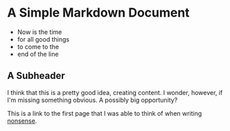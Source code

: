 # A Simple Markdown Document 

* Now is the time
* for all good things
* to come to the 
* end of the line

## A Subheader

I think that this is a pretty good idea, creating content. I wonder, however, if I'm missing something obvious. A possibly big opportunity? 

This is a link to the first page that I was able to think of when writing [nonsense](http://slashdot.org).